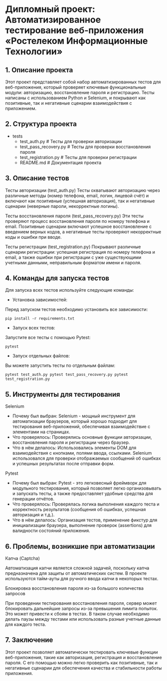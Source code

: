 # Дипломный проект: Автоматизированное тестирование веб-приложения «Ростелеком Информационные Технологии»
## 1. Описание проекта

Этот проект представляет собой набор автоматизированных тестов для веб-приложения, который проверяет ключевые функциональные модули: авторизацию, восстановление пароля и регистрацию. Тесты написаны с использованием Python и Selenium, и покрывают как позитивные, так и негативные сценарии взаимодействия с приложением.
## 2. Структура проекта

- tests
    - test_auth.py              # Тесты для проверки авторизации
    - test_pass_recovery.py      # Тесты для проверки восстановления пароля
    - test_registration.py       # Тесты для проверки регистрации
    - README.md                  # Документация проекта


## 3. Описание тестов

Тесты авторизации (test_auth.py)
Тесты охватывают авторизацию через различные методы (номер телефона, email, логин, лицевой счёт) и включают как позитивные (успешная авторизация), так и негативные сценарии (неверные пароли, некорректные логины).

Тесты восстановления пароля (test_pass_recovery.py)
Эти тесты проверяют процесс восстановления пароля по номеру телефона и email. Позитивные сценарии включают успешное восстановление с введением верных кодов, а негативные тесты проверяют некорректные коды и ошибки при вводе.

Тесты регистрации (test_registration.py)
Покрывают различные сценарии регистрации: успешная регистрация по номеру телефона и email, а также ошибки при регистрации с уже существующими учетными данными, неправильным форматом имени и пароля.

## 4. Команды для запуска тестов

Для запуска всех тестов используйте следующие команды:

* Установка зависимостей:

Перед запуском тестов необходимо установить все зависимости:

`pip install -r requirements.txt`

* Запуск всех тестов:

Запустите все тесты с помощью Pytest:

`pytest`
* Запуск отдельных файлов:

Вы можете запустить тесты по отдельным файлам:

`pytest test_auth.py
pytest test_pass_recovery.py
pytest test_registration.py`

## 5. Инструменты для тестирования

Selenium

* Почему был выбран: Selenium - мощный инструмент для автоматизации браузеров, который хорошо подходит для тестирования веб-приложений, обеспечивая взаимодействие с элементами на страницах.
* Что проверялось: Проверялись основные функции авторизации, восстановления пароля и регистрации через браузер.
* Что в нём делалось: Использовались элементы DOM для взаимодействия с кнопками, полями ввода, ссылками. Selenium использовался для проверки отображаемых сообщений об ошибках и успешных результатах после отправки форм.

Pytest

* Почему был выбран: Pytest - это легковесный фреймворк для модульного тестирования, который позволяет легко организовывать и запускать тесты, а также предоставляет удобные средства для генерации отчётов.
* Что проверялось: Проверялась логика выполнения каждого теста и корректность результатов (сообщения об ошибках, успешная авторизация и т.д.).
* Что в нём делалось: Организация тестов, применение фикстур для инициализации браузера, выполнение проверок (assertions) для валидности состояний приложения.

## 6. Проблемы, возникшие при автоматизации

Капча (Captcha)

Автоматизация капчи является сложной задачей, поскольку капча предназначена для защиты от автоматических систем. В проекте используются тайм-ауты для ручного ввода капчи в некоторых тестах.

Блокировка восстановления пароля из-за большого количества запросов

При проведении тестирования восстановления пароля, сервер может блокировать дальнейшие запросы из-за превышения лимита попыток. Это может привести к сбоям в тестах. В таком случае необходимо делать паузы между тестами или использовать разные учетные данные для каждого теста.

## 7. Заключение

Этот проект позволяет автоматически тестировать ключевые функции веб-приложения, такие как авторизация, регистрация и восстановление пароля. С его помощью можно легко проверить как позитивные, так и негативные сценарии для обеспечения качества и стабильности работы приложения.

